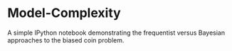 # Model-Complexity
A simple IPython notebook demonstrating the frequentist versus Bayesian approaches to the biased coin problem.
